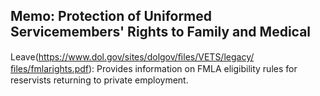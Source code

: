 ## Memo: Protection of Uniformed Servicemembers' Rights to Family and Medical

Leave(https://www.dol.gov/sites/dolgov/ﬁles/VETS/legacy/ﬁles/fmlarights.pdf): Provides information on FMLA eligibility rules for reservists returning to private employment.